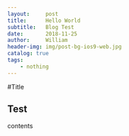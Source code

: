 ```yaml
---
layout:     post
title:      Hello World
subtitle:   Blog Test
date:       2018-11-25
author:     William
header-img: img/post-bg-ios9-web.jpg
catalog: true
tags:
    - nothing
---
```


#Title
## Test
contents